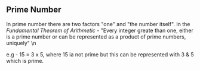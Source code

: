 ## Prime Number
In prime number there are two factors "one" and "the number itself".
In the *Fundamental Theorem of Arithmetic* - "Every integer greate than one, either is a prime number or can be represented as a product of prime numbers, uniquely" \n

e.g - 15 = 3 x 5, where 15 ia not prime but this can be represented with 3 & 5 which is prime.
